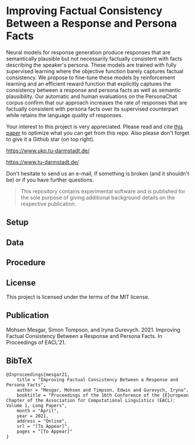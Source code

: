 # Improving Factual Consistency Between a Response and Persona Facts

Neural models for response generation produce responses that are semantically plausible but not necessarily factually consistent with facts describing the speaker's persona. 
These models are trained with fully supervised learning where the objective function barely captures factual consistency. 
We propose to fine-tune these models by reinforcement learning and an efficient reward function that explicitly captures the consistency between a response and persona facts as well as semantic plausibility. Our automatic and human evaluations on the PersonaChat corpus confirm that our approach increases the rate of responses that are factually consistent with persona facts over its supervised counterpart while retains the language quality of responses.  


Your interest to this project is very appreciated. 
Please read and cite [this paper]() to optimize what you can get from this repo. 
Also please don't forget to give it a Github star (on top right).


https://www.ukp.tu-darmstadt.de/

https://www.tu-darmstadt.de/


Don't hesitate to send us an e-mail, if something is broken (and it shouldn't be) or if you have further questions.

> This repository contains experimental software and is published for the sole purpose of giving additional background details on the respective publication. 

## Setup

## Data

## Procedure
  
## License

This project is licensed under the terms of the MIT license.

## Publication

Mohsen Mesgar, Simon Tompson, and Iryna Gurevych. 2021. Improving Factual Consistency Between a Response and Persona Facts. In Proceedings of EACL'21. 

## BibTeX
```
@Inproceedings{mesgar21,
    title = "Improving Factual Consistency Between a Response and Persona Facts",
    author = "Mesgar, Mohsen and Timpson, Edwin and Gurevych, Iryna",
    booktitle = "Proceedings of the 16th Conference of the {E}uropean Chapter of the Association for Computational Linguistics (EACL): Volume 1, Long Papers",
    month = "April",
    year = 2021,
    address = "Online",
    url = "[To Appear]",
    pages = "[To Appear]"
}
```

